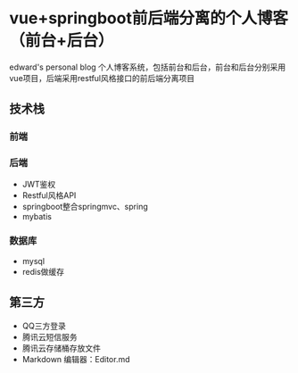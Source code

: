 # vue+springboot前后端分离的个人博客（前台+后台）
edward's personal blog 个人博客系统，包括前台和后台，前台和后台分别采用vue项目，后端采用restful风格接口的前后端分离项目

## 技术栈

### 前端

### 后端
 - JWT鉴权
 - Restful风格API
 - springboot整合springmvc、spring
 - mybatis
### 数据库
 - mysql
 - redis做缓存
## 第三方
 - QQ三方登录
 - 腾讯云短信服务
 - 腾讯云存储桶存放文件
 - Markdown 编辑器：Editor.md

